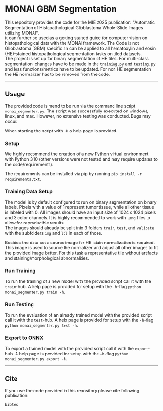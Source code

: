 # MONAI GBM Segmentation
This repository provides the code for the MIE 2025 publication: "Automatic Segmentation of Histopathological Glioblastoma Whole-Slide Images utilizing MONAI".<br>
It can further be used as a getting started guide for computer vision on histopathological data with the MONAI framework. The Code is not Glioblastoma (GBM) specific an can be applied to all hematoxylin and eosin (HE)-stained histopathological segmentation tasks on tiled datasets.<br>
The project is set up for binary segmentation of HE tiles. For multi-class segmentation, changes have to be made in the `training.py` and `testing.py` and loss functions/metrics have to be updated. For non HE segmentation the HE normalizer has to be removed from the code.

---- 
## Usage
The provided code is mend to be run via the command line script `monai_segmenter.py`. The script was successfully executed on windows, linux, and mac. However, no extensive testing was conducted. Bugs may occur.

When starting the script with `-h` a help page is provided. 

### Setup
We highly recommend the creation of a new Python virtual environment with Python 3.10 (other versions were not tested and may require updates to the code/requirements).

The requirements can be installed via pip by running  `pip install -r requirements.txt`.

### Training Data Setup
The model is by default configured to run on binary segmentation on binary labels. Pixels with a value of 1 represent tumor tissue, while all other tissue is labeled with 0. All images should have an input size of 1024 x 1024 pixels and 3 color channels. It is highly recommended to work with `.png` files to allow for reproducible results. <br>
The images should already be split into 3 folders `train`, `test`, and `validate` with the subfolders `img` and `lbl` in each of those. 

Besides the data set a source image for HE-stain normalization is required. This image is used to source the normalizer and adjust all other images to fit the provided image better. For this task a representative tile without artifacts and staining/morphological abnormalities. 

### Run Training
To run the training of a new model with the provided script call it with the `train`-hub. A help page is provided for setup with the `-h`-flag `python monai_segmenter.py train -h`.

<!-- add something about the parameters and such-->

### Run Testing
To run the evaluation of an already trained model with the provided script call it with the `test`-hub. A help page is provided for setup with the `-h`-flag `python monai_segmenter.py test -h`.

<!-- add something about the parameters and such-->

### Export to ONNX
To export a trained model with the provided script call it with the `export`-hub. A help page is provided for setup with the `-h`-flag `python monai_segmenter.py export -h`.

<!-- add something about the parameters and such-->

----
## Cite
If you use the code provided in this repository please cite following publication: 
```
bibtex
```